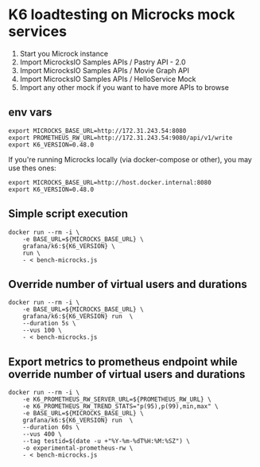 # K6 loadtesting on Microcks mock services

1. Start you Microck instance 
2. Import MicrocksIO Samples APIs / Pastry API - 2.0
3. Import MicrocksIO Samples APIs / Movie Graph API
4. Import MicrocksIO Samples APIs / HelloService Mock
5. Import any other mock if you want to have more APIs to browse

## env vars

```
export MICROCKS_BASE_URL=http://172.31.243.54:8080
export PROMETHEUS_RW_URL=http://172.31.243.54:9080/api/v1/write
export K6_VERSION=0.48.0
```

If you're running Microcks locally (via docker-compose or other), you may use thes ones:

```
export MICROCKS_BASE_URL=http://host.docker.internal:8080
export K6_VERSION=0.48.0
```

## Simple script execution

```
docker run --rm -i \
    -e BASE_URL=${MICROCKS_BASE_URL} \
    grafana/k6:${K6_VERSION} \
    run \
    - < bench-microcks.js
```

## Override number of virtual users and durations

```
docker run --rm -i \
    -e BASE_URL=${MICROCKS_BASE_URL} \
    grafana/k6:${K6_VERSION} run  \
    --duration 5s \
    --vus 100 \
    - < bench-microcks.js
```

## Export metrics to prometheus endpoint while override number of virtual users and durations

```
docker run --rm -i \
    -e K6_PROMETHEUS_RW_SERVER_URL=${PROMETHEUS_RW_URL} \
    -e K6_PROMETHEUS_RW_TREND_STATS="p(95),p(99),min,max" \
    -e BASE_URL=${MICROCKS_BASE_URL} \
    grafana/k6:${K6_VERSION} run  \
    --duration 60s \
    --vus 400 \
    --tag testid=$(date -u +"%Y-%m-%dT%H:%M:%SZ") \
    -o experimental-prometheus-rw \
    - < bench-microcks.js
```
